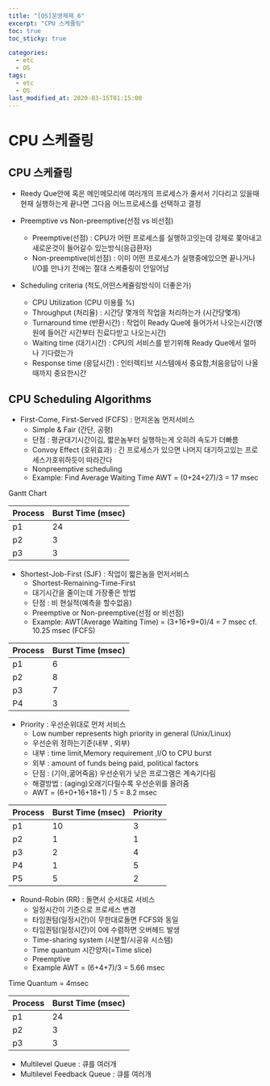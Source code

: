 ```yaml
---
title: "[OS]운영체제_6"
excerpt: "CPU 스케쥴링"
toc: true
toc_sticky: true

categories:
  - etc
  - OS
tags:
  - etc
  - OS
last_modified_at: 2020-03-15T01:15:00
---
```


# CPU 스케쥴링

## CPU 스케쥴링
- Reedy Que안에 혹은 메인메모리에 여러개의 프로세스가 줄서서 기다리고 있을때 현재 실행하는게 끝나면 그다음 어느프로세스를 선택하고 결정

+ Preemptive vs Non-preemptive(선점 vs 비선점)
  - Preemptive(선점) : CPU가 어떤 프로세스를 실행하고잇는데 강제로 쫒아내고 새로운것이 들어갈수 있는방식(응급환자)
  - Non-preemptive(비선점) : 이미 어떤 프로세스가 실행중에있으면 끝나거나 I/O를 만나기 전에는 절대 스케쥴링이 안일어남

+ Scheduling criteria (척도,어떤스케쥴링방식이 더좋은가)
  - CPU Utilization (CPU 이용률 %) 
  - Throughput (처리율) : 시간당 몇개의 작업을 처리하는가 (시간당몇개)
  - Turnaround time (반환시간) : 작업이 Ready Que에 들어가서 나오는시간(병원에 들어간 시간부터 진료다받고 나오는시간) 
  - Waiting time (대기시간) : CPU의 서비스를 받기위해  Ready Que에서 얼마나 기다렸는가
  - Response time (응답시간) : 인터렉티브 시스템에서 중요함,처음응답이 나올때까지 중요한시간

## CPU Scheduling Algorithms
+ First-Come, First-Served (FCFS) : 먼저온놈 먼저서비스
  - Simple & Fair (간단, 공평)
  - 단점 : 평균대기시간이김, 짧은놈부터 실행하는게 오히려 속도가 더빠름    
  - Convoy Effect (호위효과) : 긴 프로세스가 있으면 나머지 대기하고있는 프로세스가호위하듯이 따라간다
  - Nonpreemptive scheduling
  - Example: Find Average Waiting Time
      AWT = (0+24+27)/3 = 17 msec

Gantt Chart 

|Process|Burst Time (msec)|
|----|-----|        
|p1|24|
|p2|3|
|p3|3|


+ Shortest-Job-First (SJF) : 작업이 짧은놈을 먼저서비스
    - Shortest-Remaining-Time-First
    - 대기시간을 줄이는데 가장좋은 방법
    - 단점 : 비 현실적(예측을 할수없음)
    - Preemptive or Non-preemptive(선점 or 비선점)
    - Example: AWT(Average Waiting Time) = (3+16+9+0)/4 = 7 msec
            cf. 10.25 msec (FCFS)

|Process|Burst Time (msec)|
|----|-----|        
|p1|6|
|p2|8|
|p3|7|
|P4|3|



+ Priority : 우선순위대로 먼저 서비스
    - Low number represents high priority in general (Unix/Linux)
    - 우선순위 정하는기준(내부 , 외부)
    - 내부 : time limit,Memory requirement ,I/O to CPU burst
    - 외부 : amount of funds being paid, political factors
    - 단점 : (기아,굶어죽음) 우선순위가 낮은 프로그램은 계속기다림
    - 해결방법 : (aging)오래기다릴수록 우선순위를 올려줌
    - AWT = (6+0+16+18+1) / 5 = 8.2 msec 

|Process|Burst Time (msec)|Priority|
|----|-----|-----|        
|p1|10|3|
|p2|1|1|
|p3|2|4|
|P4|1|5|
|P5|5|2|


+ Round-Robin (RR) : 돌면서 순서대로 서비스
    - 일정시간이 기준으로 프로세스 변경 
    - 타임퀀텀(일정시간)이 무한대로돌면 FCFS와 동일
    - 타임퀀텀(일정시간)이 0에 수렴하면 오버헤드 발생
    - Time-sharing system (시분할/시공유 시스템)
    - Time quantum 시간양자(=Time slice)
    - Preemptive
    - Example AWT = (6+4+7)/3 = 5.66 msec
    
Time Quantum = 4msec

|Process|Burst Time (msec)|
|----|-----|        
|p1|24|
|p2|3|
|p3|3|


+ Multilevel Queue : 큐를 여러개
+ Multilevel Feedback Queue : 큐를 여러개
